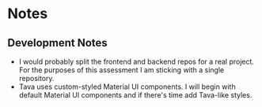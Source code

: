 # Notes

## Development Notes
- I would probably split the frontend and backend repos for a real project. For the purposes of this assessment I am sticking with a single repository.
- Tava uses custom-styled Material UI components. I will begin with default Material UI components and if there's time add Tava-like styles.

